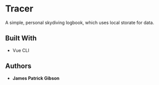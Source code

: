 # Tracer

A simple, personal skydiving logbook, which uses local storate for data.

## Built With
- Vue CLI

## Authors
- **James Patrick Gibson**